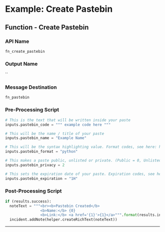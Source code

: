 <!--
    DO NOT MANUALLY EDIT THIS FILE
    THIS FILE IS AUTOMATICALLY GENERATED WITH resilient-sdk codegen
    Generated with resilient-sdk v51.0.5.0.1475
-->

# Example: Create Pastebin

## Function - Create Pastebin

### API Name
`fn_create_pastebin`

### Output Name
``

### Message Destination
`fn_pastebin`

### Pre-Processing Script
```python
# This is the text that will be written inside your paste
inputs.pastebin_code = """ example code here """

# This will be the name / title of your paste
inputs.pastebin_name = "Example Name"

# This will be the syntax highlighting value. Format codes, see here: https://pastebin.com/api
inputs.pastebin_format = "python"

# This makes a paste public, unlisted or private. (Public = 0, Unlisted = 1, Private = 2)
inputs.pastebin_privacy = 2

# This sets the expiration date of your paste. Expiration codes, see here: https://pastebin.com/api
inputs.pastebin_expiration = "1H"
```

### Post-Processing Script
```python
if (results.success):
  noteText = """<br><b>Pastebin Created</b>
                <b>Name:</b> {0}
                <b>Link:</b> <a href='{1}'>{1}</a>""".format(results.inputs.get('pastebin_name'), results.get('pastebin_link'))
  incident.addNote(helper.createRichText(noteText))
```

---

